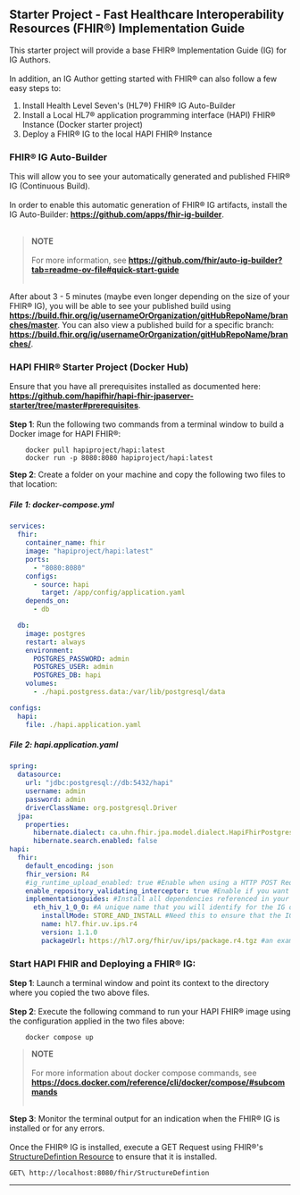 Starter Project - Fast Healthcare Interoperability Resources (FHIR®) Implementation Guide
---
This starter project will provide a base FHIR® Implementation Guide (IG) for IG Authors.
<br> </br>
In addition, an IG Author getting started with FHIR® can also follow a few easy steps to:
<ol>
    <li>Install Health Level Seven's (HL7®) FHIR® IG Auto-Builder</li>
    <li>Install a Local HL7® application programming interface (HAPI) FHIR® Instance (Docker starter project)</li>
    <li>Deploy a FHIR® IG to the local HAPI FHIR® Instance</li>
</ol>

### FHIR® IG Auto-Builder
This will allow you to see your automatically generated and published FHIR® IG (Continuous Build).
<br> </br>
In order to enable this automatic generation of FHIR® IG artifacts, install the IG Auto-Builder: __https://github.com/apps/fhir-ig-builder__. 
<br> </br>

>**NOTE**
<br> </br>
For more information, see __https://github.com/fhir/auto-ig-builder?tab=readme-ov-file#quick-start-guide__
<br> </br>

After about 3 - 5 minutes (maybe even longer depending on the size of your FHIR® IG), you will be able to see your published build using __https://build.fhir.org/ig/usernameOrOrganization/gitHubRepoName/branches/master__. You can also view a published build for a specific branch: __https://build.fhir.org/ig/usernameOrOrganization/gitHubRepoName/branches/__.

### HAPI FHIR® Starter Project (Docker Hub)
Ensure that you have all prerequisites installed as documented here: __https://github.com/hapifhir/hapi-fhir-jpaserver-starter/tree/master#prerequisites__.
<br> </br>
<strong>Step 1</strong>: Run the following two commands from a terminal window to build a Docker image for HAPI FHIR®:
```docker
    docker pull hapiproject/hapi:latest
    docker run -p 8080:8080 hapiproject/hapi:latest
```
<strong>Step 2</strong>: Create a folder on your machine and copy the following two files to that location:

##### File 1: docker-compose.yml
```yaml
services:
  fhir:
    container_name: fhir
    image: "hapiproject/hapi:latest"
    ports:
      - "8080:8080"
    configs:
      - source: hapi
        target: /app/config/application.yaml
    depends_on:
      - db

  db:
    image: postgres
    restart: always
    environment:
      POSTGRES_PASSWORD: admin
      POSTGRES_USER: admin
      POSTGRES_DB: hapi
    volumes:
      - ./hapi.postgress.data:/var/lib/postgresql/data

configs:
  hapi:
    file: ./hapi.application.yaml

```
##### File 2: hapi.application.yaml
```yaml
spring:
  datasource:
    url: "jdbc:postgresql://db:5432/hapi"
    username: admin
    password: admin
    driverClassName: org.postgresql.Driver
  jpa:
    properties:
      hibernate.dialect: ca.uhn.fhir.jpa.model.dialect.HapiFhirPostgresDialect
      hibernate.search.enabled: false
hapi:
  fhir:
    default_encoding: json
    fhir_version: R4
    #ig_runtime_upload_enabled: true #Enable when using a HTTP POST Request to submit Base64 encoded data for an Implementation Guide (IG).
    enable_repository_validating_interceptor: true #Enable if you want HAPI to validate messages against the installed IG. Recommended!
    implementationguides: #Install all dependencies referenced in your IG.
      eth_hiv_1_0_0: #A unique name that you will identify for the IG object. Recommend IgName_IGVersion
        installMode: STORE_AND_INSTALL #Need this to ensure that the IG is installed
        name: hl7.fhir.uv.ips.r4
        version: 1.1.0
        packageUrl: https://hl7.org/fhir/uv/ips/package.r4.tgz #an example package
```
### Start HAPI FHIR and Deploying a FHIR® IG:
<strong>Step 1</strong>: Launch a terminal window and point its context to the directory where you copied the two above files.
<br> </br>
<strong>Step 2</strong>: Execute the following command to run your HAPI FHIR® image using the configuration applied in the two files above:
```docker
    docker compose up
```

>**NOTE**
<br> </br>
For more information about docker compose commands, see __https://docs.docker.com/reference/cli/docker/compose/#subcommands__
<br> </br>

<strong>Step 3</strong>: Monitor the terminal output for an indication when the FHIR® IG is installed or for any errors. 
<br> </br>
Once the FHIR® IG is installed, execute a GET Request using FHIR®'s [StructureDefintion Resource](https://hl7.org/fhir/R5/structuredefinition.html) to ensure that it is installed.
```
GET\ http://localhost:8080/fhir/StructureDefintion
```
---
